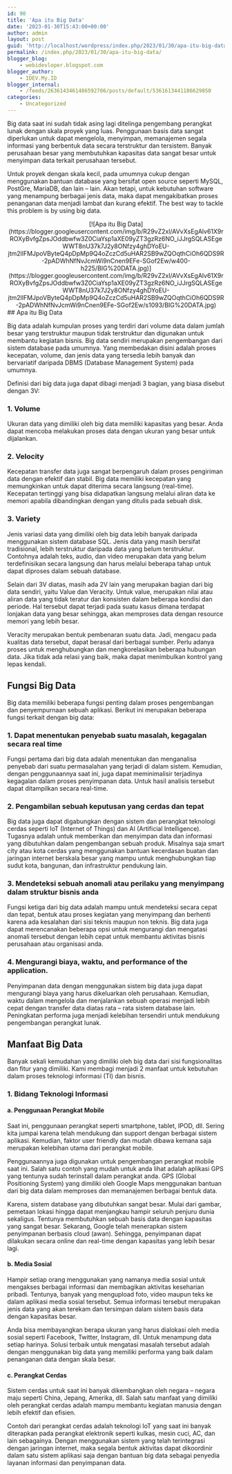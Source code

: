 ```yaml
---
id: 90
title: 'Apa itu Big Data'
date: '2023-01-30T15:43:00+00:00'
author: admin
layout: post
guid: 'http://localhost/wordpress/index.php/2023/01/30/apa-itu-big-data/'
permalink: /index.php/2023/01/30/apa-itu-big-data/
blogger_blog:
    - webidevloper.blogspot.com
blogger_author:
    - IDEV.My.ID
blogger_internal:
    - /feeds/2636143461486592706/posts/default/5361613441186629850
categories:
    - Uncategorized
---
```


Big data saat ini sudah tidak asing lagi ditelinga pengembang perangkat lunak dengan skala proyek yang luas. Penggunaan basis data sangat diperlukan untuk dapat mengelola, menyimpan, memanajemen segala informasi yang berbentuk data secara terstruktur dan tersistem. Banyak perusahaan besar yang membutuhkan kapasitas data sangat besar untuk menyimpan data terkait perusahaan tersebut.

Untuk proyek dengan skala kecil, pada umumnya cukup dengan menggunakan bantuan database yang bersifat open source seperti MySQL, PostGre, MariaDB, dan lain – lain. Akan tetapi, untuk kebutuhan software yang menampung berbagai jenis data, maka dapat mengakibatkan proses penanganan data menjadi lambat dan kurang efektif. The best way to tackle this problem is by using big data.

<div style="clear: both; text-align: center;">[![Apa itu Big Data](https://blogger.googleusercontent.com/img/b/R29vZ2xl/AVvXsEgAlv61X9rROXyBvfgZpsJOddbwfw3Z0CiaYsp1aXE09yZT3gzRz6NO_iJJrgSQLASEgeWWT8nU37k7J2y8ONfzy4ghDYoEU-jtm2llFMJpoVByteQ4pDpMp9Q4oZczCd5uHAR2SB9wZQOqthCiOh6QDS9R-2pADWhNfNvJcmWi9nCnen9EFe-SGof2Ew/w400-h225/BIG%20DATA.jpg)](https://blogger.googleusercontent.com/img/b/R29vZ2xl/AVvXsEgAlv61X9rROXyBvfgZpsJOddbwfw3Z0CiaYsp1aXE09yZT3gzRz6NO_iJJrgSQLASEgeWWT8nU37k7J2y8ONfzy4ghDYoEU-jtm2llFMJpoVByteQ4pDpMp9Q4oZczCd5uHAR2SB9wZQOqthCiOh6QDS9R-2pADWhNfNvJcmWi9nCnen9EFe-SGof2Ew/s1093/BIG%20DATA.jpg)</div>## Apa itu Big Data

Big data adalah kumpulan proses yang terdiri dari volume data dalam jumlah besar yang terstruktur maupun tidak terstruktur dan digunakan untuk membantu kegiatan bisnis. Big data sendiri merupakan pengembangan dari sistem database pada umumnya. Yang membedakan disini adalah proses kecepatan, volume, dan jenis data yang tersedia lebih banyak dan bervariatif daripada DBMS (Database Management System) pada umumnya.

Definisi dari big data juga dapat dibagi menjadi 3 bagian, yang biasa disebut dengan 3V:

### 1. Volume

Ukuran data yang dimiliki oleh big data memiliki kapasitas yang besar. Anda dapat mencoba melakukan proses data dengan ukuran yang besar untuk dijalankan.

### 2. Velocity

Kecepatan transfer data juga sangat berpengaruh dalam proses pengiriman data dengan efektif dan stabil. Big data memiliki kecepatan yang memungkinkan untuk dapat diterima secara langsung (real-time). Kecepatan tertinggi yang bisa didapatkan langsung melalui aliran data ke memori apabila dibandingkan dengan yang ditulis pada sebuah disk.

### 3. Variety

Jenis variasi data yang dimiliki oleh big data lebih banyak daripada menggunakan sistem database SQL. Jenis data yang masih bersifat tradisional, lebih terstruktur daripada data yang belum terstruktur. Contohnya adalah teks, audio, dan video merupakan data yang belum terdefinisikan secara langsung dan harus melalui beberapa tahap untuk dapat diproses dalam sebuah database.

Selain dari 3V diatas, masih ada 2V lain yang merupakan bagian dari big data sendiri, yaitu Value dan Veracity. Untuk value, merupakan nilai atau aliran data yang tidak teratur dan konsisten dalam beberapa kondisi dan periode. Hal tersebut dapat terjadi pada suatu kasus dimana terdapat lonjakan data yang besar sehingga, akan memproses data dengan resource memori yang lebih besar.

Veracity merupakan bentuk pembenaran suatu data. Jadi, mengacu pada kualitas data tersebut, dapat berasal dari berbagai sumber. Perlu adanya proses untuk menghubungkan dan mengkorelasikan beberapa hubungan data. Jika tidak ada relasi yang baik, maka dapat menimbulkan kontrol yang lepas kendali.

## Fungsi Big Data

Big data memiliki beberapa fungsi penting dalam proses pengembangan dan penyempurnaan sebuah aplikasi. Berikut ini merupakan beberapa fungsi terkait dengan big data:

### 1. Dapat menentukan penyebab suatu masalah, kegagalan secara real time

Fungsi pertama dari big data adalah menentukan dan menganalisa penyebab dari suatu permasalahan yang terjadi di dalam sistem. Kemudian, dengan penggunaannya saat ini, juga dapat meminimalisir terjadinya kegagalan dalam proses penyimpanan data. Untuk hasil analisis tersebut dapat ditampilkan secara real-time.

### 2. Pengambilan sebuah keputusan yang cerdas dan tepat

Big data juga dapat digabungkan dengan sistem dan perangkat teknologi cerdas seperti IoT (Internet of Things) dan AI (Artificial Intelligence). Tugasnya adalah untuk memberikan dan menyimpan data dan informasi yang dibutuhkan dalam pengembangan sebuah produk. Misalnya saja smart city atau kota cerdas yang menggunakan bantuan kecerdasan buatan dan jaringan internet berskala besar yang mampu untuk menghubungkan tiap sudut kota, bangunan, dan infrastruktur pendukung lain.

### 3. Mendeteksi sebuah anomali atau perilaku yang menyimpang dalam struktur bisnis anda

Fungsi ketiga dari big data adalah mampu untuk mendeteksi secara cepat dan tepat, bentuk atau proses kegiatan yang menyimpang dan berhenti karena ada kesalahan dari sisi teknis maupun non teknis. Big data juga dapat merencanakan beberapa opsi untuk mengurangi dan mengatasi anomali tersebut dengan lebih cepat untuk membantu aktivitas bisnis perusahaan atau organisasi anda.

### 4. Mengurangi biaya, waktu, and performance of the application.

Penyimpanan data dengan menggunakan sistem big data juga dapat mengurangi biaya yang harus dikeluarkan oleh perusahaan. Kemudian, waktu dalam mengelola dan menjalankan sebuah operasi menjadi lebih cepat dengan transfer data diatas rata – rata sistem database lain. Peningkatan performa juga menjadi kelebihan tersendiri untuk mendukung pengembangan perangkat lunak.

## Manfaat Big Data

Banyak sekali kemudahan yang dimiliki oleh big data dari sisi fungsionalitas dan fitur yang dimiliki. Kami membagi menjadi 2 manfaat untuk kebutuhan dalam proses teknologi informasi (TI) dan bisnis.

### 1. Bidang Teknologi Informasi

#### a. Penggunaan Perangkat Mobile

Saat ini, penggunaan perangkat seperti smartphone, tablet, IPOD, dll. Sering kita jumpai karena telah mendukung dan support dengan berbagai sistem aplikasi. Kemudian, faktor user friendly dan mudah dibawa kemana saja merupakan kelebihan utama dari perangkat mobile.

Penggunaannya juga digunakan untuk pengembangan perangkat mobile saat ini. Salah satu contoh yang mudah untuk anda lihat adalah aplikasi GPS yang tentunya sudah terinstall dalam perangkat anda. GPS (Global Positioning System) yang dimiliki oleh Google Maps menggunakan bantuan dari big data dalam memproses dan memanajemen berbagai bentuk data.

Karena, sistem database yang dibutuhkan sangat besar. Mulai dari gambar, pemetaan lokasi hingga dapat menjangkau hampir seluruh penjuru dunia sekaligus. Tentunya membutuhkan sebuah basis data dengan kapasitas yang sangat besar. Sekarang, Google telah menerapkan sistem penyimpanan berbasis cloud (awan). Sehingga, penyimpanan dapat dilakukan secara online dan real-time dengan kapasitas yang lebih besar lagi.

#### b. Media Sosial

Hampir setiap orang menggunakan yang namanya media sosial untuk mengakses berbagai informasi dan membagikan aktivitas keseharian pribadi. Tentunya, banyak yang mengupload foto, video maupun teks ke dalam aplikasi media sosial tersebut. Semua informasi tersebut merupakan jenis data yang akan terekam dan tersimpan dalam sistem basis data dengan kapasitas besar.

Anda bisa membayangkan berapa ukuran yang harus dialokasi oleh media sosial seperti Facebook, Twitter, Instagram, dll. Untuk menampung data setiap harinya. Solusi terbaik untuk mengatasi masalah tersebut adalah dengan menggunakan big data yang memiliki performa yang baik dalam penanganan data dengan skala besar.

#### c. Perangkat Cerdas

Sistem cerdas untuk saat ini banyak dikembangkan oleh negara – negara maju seperti China, Jepang, Amerika, dll. Salah satu manfaat yang dimiliki oleh perangkat cerdas adalah mampu membantu kegiatan manusia dengan lebih efektif dan efisien.

Contoh dari perangkat cerdas adalah teknologi IoT yang saat ini banyak diterapkan pada perangkat elektronik seperti kulkas, mesin cuci, AC, dan lain sebagainya. Dengan menggunakan sistem yang telah terintegrasi dengan jaringan internet, maka segala bentuk aktivitas dapat dikoordinir dalam satu sistem aplikasi saja dengan bantuan big data sebagai penyedia layanan informasi dan penyimpanan data.